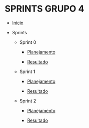 # SPRINTS GRUPO 4

* [Início](/)

-  Sprints

    - Sprint 0

      - [Planejamento](/sprints/grupo4/sprint0/planejamento.md) 

      - [Resultado](/sprints/grupo4/sprint0/resultado.md)

    - Sprint 1

      - [Planejamento](/sprints/grupo4/sprint1/planejamento.md) 

      - [Resultado](/sprints/grupo4/sprint1/resultado.md)

    - Sprint 2

      - [Planejamento](/sprints/grupo4/sprint2/planejamento.md) 

      - [Resultado](/sprints/grupo4/sprint2/resultado.md)

